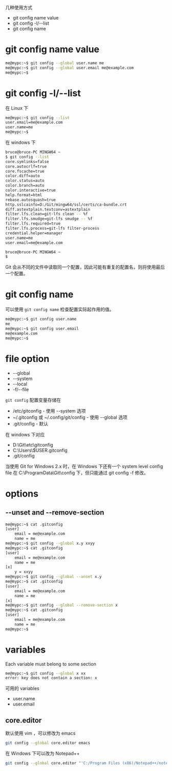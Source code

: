 几种使用方式
- git config name value
- git config -l/--list
- git config name


# git config name value
```bash
me@mypc:~$ git config --global user.name me
me@mypc:~$ git config --global user.email me@example.com
me@mypc:~$ 
```


# git config -l/--list
在 Linux 下
```bash
me@mypc:~$ git config --list
user.email=me@example.com
user.name=me
me@mypc:~$ 
```


在 windows 下
```bash
bruce@bruce-PC MINGW64 ~
$ git config --list
core.symlinks=false
core.autocrlf=true
core.fscache=true
color.diff=auto
color.status=auto
color.branch=auto
color.interactive=true
help.format=html
rebase.autosquash=true
http.sslcainfo=D:/Git/mingw64/ssl/certs/ca-bundle.crt
diff.astextplain.textconv=astextplain
filter.lfs.clean=git-lfs clean -- %f
filter.lfs.smudge=git-lfs smudge -- %f
filter.lfs.required=true
filter.lfs.process=git-lfs filter-process
credential.helper=manager
user.name=me
user.email=me@example.com

bruce@bruce-PC MINGW64 ~
$
```


Git 会从不同的文件中读取同一个配置，因此可能有重复的配置名，则将使用最后一个配置。


# git config name
可以使用 `git config name` 检查配置实际起作用的值。


```bash
me@mypc:~$ git config user.name
me
me@mypc:~$ git config user.email
me@example.com
me@mypc:~$ 
```


# file option
- --global
- --system
- --local
- -f/--file


`git config` 配置变量存储在
- /etc/gitconfig - 使用 --system 选项
- ~/.gitconfig 或 ~/.config/git/config - 使用 --global 选项
- .git/config - 默认


在 windows 下对应
- D:\Git\etc\gitconfig
- C:\Users\\$USER\.gitconfig
- .git/config


当使用 Git for Windows 2.x 时，在 Windows 下还有一个 system level config file 在 C:\ProgramData\Git\config 下，但只能通过 git config -f 修改。


# options
## --unset and --remove-section
```bash
me@mypc:~$ cat .gitconfig
[user]
	email = me@example.com
	name = me
me@mypc:~$ git config --global x.y xxyy
me@mypc:~$ cat .gitconfig
[user]
	email = me@example.com
	name = me
[x]
	y = xxyy
me@mypc:~$ git config --global --unset x.y
me@mypc:~$ cat .gitconfig
[user]
	email = me@example.com
	name = me
[x]
me@mypc:~$ git config --global --remove-section x
me@mypc:~$ cat .gitconfig
[user]
	email = me@example.com
	name = me
me@mypc:~$ 
```


# variables
Each variable must belong to some section
```bash
me@mypc:~$ git config --global x xx
error: key does not contain a section: x
```


可用的 variables
- user.name
- user.email


## core.editor
默认使用 vim ，可以修改为 emacs
```bash
git config --global core.editor emacs
```


在 Windows 下可以改为 Notepad++
```bash
git config --global core.editor "'C:/Program Files (x86)/Notepad++/notepad++.exe' -multiInst -nosession"
```


